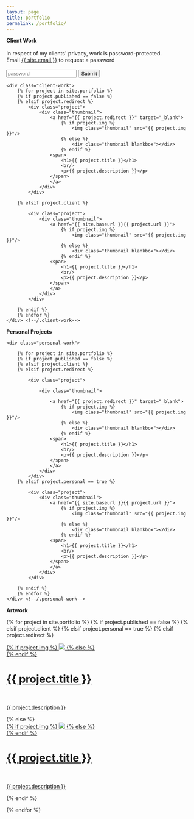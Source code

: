 ```yaml
---
layout: page
title: portfolio
permalink: /portfolio/
---
```

<div class="wrapper">
<b>Client Work</b>

<br>
<br>In respect of my clients' privacy, work is password-protected.<br> Email <a href="mailto:{{ site.email }}">{{ site.email }}</a> to request a password<br>
<br>
<input placeholder="password">
<input type="submit">

    <div class="client-work">
        {% for project in site.portfolio %}
        {% if project.published == false %}
        {% elsif project.redirect %}
            <div class="project">
                <div class="thumbnail">
                    <a href="{{ project.redirect }}" target="_blank">
                        {% if project.img %}
                            <img class="thumbnail" src="{{ project.img }}"/>
                        {% else %}
                            <div class="thumbnail blankbox"></div>
                        {% endif %}    
                    <span>
                        <h1>{{ project.title }}</h1>
                        <br/>
                        <p>{{ project.description }}</p>
                    </span>
                    </a>
                </div>
            </div>
        
        {% elsif project.client %}

            <div class="project">
                <div class="thumbnail">
                    <a href="{{ site.baseurl }}{{ project.url }}">
                        {% if project.img %}
                            <img class="thumbnail" src="{{ project.img }}"/>
                        {% else %}
                            <div class="thumbnail blankbox"></div>
                        {% endif %}    
                    <span>
                        <h1>{{ project.title }}</h1>
                        <br/>
                        <p>{{ project.description }}</p>
                    </span>
                    </a>
                </div>
            </div>

        {% endif %}
        {% endfor %}
    </div> <!--/.client-work-->
</div> <!--/.wrapper-->

<div class="wrapper">

<b>Personal Projects</b>

    <div class="personal-work">

        {% for project in site.portfolio %}
        {% if project.published == false %}
        {% elsif project.client %}
        {% elsif project.redirect %}

            <div class="project">

                <div class="thumbnail">

                    <a href="{{ project.redirect }}" target="_blank">
                        {% if project.img %}
                            <img class="thumbnail" src="{{ project.img }}"/>
                        {% else %}
                            <div class="thumbnail blankbox"></div>
                        {% endif %}    
                    <span>
                        <h1>{{ project.title }}</h1>
                        <br/>
                        <p>{{ project.description }}</p>
                    </span>
                    </a>
                </div>
            </div>
        {% elsif project.personal == true %}

            <div class="project">
                <div class="thumbnail">
                    <a href="{{ site.baseurl }}{{ project.url }}">
                        {% if project.img %}
                            <img class="thumbnail" src="{{ project.img }}"/>
                        {% else %}
                            <div class="thumbnail blankbox"></div>
                        {% endif %}    
                    <span>
                        <h1>{{ project.title }}</h1>
                        <br/>
                        <p>{{ project.description }}</p>
                    </span>
                    </a>
                </div>
            </div>

        {% endif %}
        {% endfor %}
    </div> <!--/.personal-work-->
</div> <!--/.wrapper-->

<div class="wrapper">
<b>Artwork</b>
<div class="art-work">

{% for project in site.portfolio %}
{% if project.published == false %}
{% elsif project.client %}
{% elsif project.personal == true %}
{% elsif project.redirect %}
<div class="project">
    <div class="thumbnail">
        <a href="{{ project.redirect }}" target="_blank">
        {% if project.img %}
        <img class="thumbnail" src="{{ project.img }}"/>
        {% else %}
        <div class="thumbnail blankbox"></div>
        {% endif %}    
        <span>
            <h1>{{ project.title }}</h1>
            <br/>
            <p>{{ project.description }}</p>
        </span>
        </a>
    </div>
</div>
{% else %}

<div class="project ">
    <div class="thumbnail">
        <a href="{{ site.baseurl }}{{ project.url }}">
        {% if project.img %}
        <img class="thumbnail" src="{{ project.img }}"/>
        {% else %}
        <div class="thumbnail blankbox"></div>
        {% endif %}    
        <span>
            <h1>{{ project.title }}</h1>
            <br/>
            <p>{{ project.description }}</p>
        </span>
        </a>
    </div>
</div>

{% endif %}

{% endfor %}
</div><!--/.art-work-->
</div><!--/.wrapper-->

<!-- {% for project in site.portfolio %}

{% if project.redirect %}
<div class="project">
    <div class="thumbnail">
        <a href="{{ project.redirect }}" target="_blank">
        {% if project.img %}
        <img class="thumbnail" src="{{ project.img }}"/>
        {% else %}
        <div class="thumbnail blankbox"></div>
        {% endif %}    
        <span>
            <h1>{{ project.title }}</h1>
            <br/>
            <p>{{ project.description }}</p>
        </span>
        </a>
    </div>
</div>
{% else %}

<div class="project ">
    <div class="thumbnail">
        <a href="{{ site.baseurl }}{{ project.url }}">
        {% if project.img %}
        <img class="thumbnail" src="{{ project.img }}"/>
        {% else %}
        <div class="thumbnail blankbox"></div>
        {% endif %}    
        <span>
            <h1>{{ project.title }}</h1>
            <br/>
            <p>{{ project.description }}</p>
        </span>
        </a>
    </div>
</div>

{% endif %}

{% endfor %} -->
